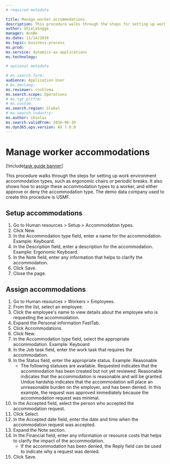 ```yaml
--- 
# required metadata 
 
title: Manage worker accommodations
description: This procedure walks through the steps for setting up work environment accommodation types, such as ergonomic chairs or periodic breaks. 
author: ShielaSogge
manager: AnnBe 
ms.date: 11/14/2016
ms.topic: business-process 
ms.prod:  
ms.service: dynamics-ax-applications 
ms.technology:  
 
# optional metadata 
 
# ms.search.form:   
audience: Application User 
# ms.devlang:  
ms.reviewer: rschloma
ms.search.scope: Operations 
# ms.tgt_pltfrm:  
# ms.custom:  
ms.search.region: Global
# ms.search.industry: 
ms.author: shielas
ms.search.validFrom: 2016-06-30 
ms.dyn365.ops.version: AX 7.0.0 
---
```

# Manage worker accommodations

[!include[task guide banner](../../../includes/task-guide-banner.md)]

This procedure walks through the steps for setting up work environment accommodation types, such as ergonomic chairs or periodic breaks. It also shows how to assign these accommodation types to a worker, and either approve or deny the accommodation type. The demo data company used to create this procedure is USMF.


## Setup accommodations
1. Go to Human resources > Setup > Accommodation types.
2. Click New.
3. In the Accommodation type field, enter a name for the accommodation. Example: Keyboard.
4. In the Description field, enter a description for the accommodation. Example: Ergonomic Keyboard.
5. In the Note field, enter any information that helps to clarify the accommodation.
6. Click Save.
7. Close the page.

## Assign accommodations
1. Go to Human resources > Workers > Employees.
2. From the list, select an employee.
3. Click the employee's name to view details about the employee who is requesting the accommodation.
4. Expand the Personal information FastTab.
5. Click Accommodations.
6. Click New.
7. In the Accommodation type field, select the appropriate accommodation. Example: Keyboard
8. In the Job task field, enter the work task that requires the accommodation.
9. In the Status field, enter the appropriate status. Example: Reasonable
    * The following statuses are available. Requested indicates that the accommodation has been created but not yet reviewed. Reasonable indicates that the accommodation is reasonable and will be granted. Undue hardship indicates that the accommodation will place an unreasonable burden on the employer, and has been denied. In this example, the request was approved immediately because the accommodation request was minimal.  
10. In the Accepted field, select the person who accepted the accommodation request.
11. Click Select.
12. In the Accepted date field, enter the date and time when the accommodation request was accepted.
13. Expand the Note section.
14. In the Financial field, enter any information or resource costs that helps to clarify the impact of the accommodation.
    * If the accommodation has been denied, the Reply field can be used to indicate why a request was denied.  
15. Click Save.

